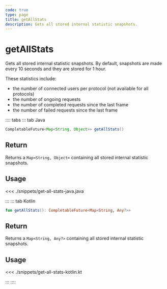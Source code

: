 ```yaml
---
code: true
type: page
title: getAllStats
description: Gets all stored internal statistic snapshots.
---
```


# getAllStats

Gets all stored internal statistic snapshots.
By default, snapshots are made every 10 seconds and they are stored for 1 hour.

These statistics include:

- the number of connected users per protocol (not available for all protocols)
- the number of ongoing requests
- the number of completed requests since the last frame
- the number of failed requests since the last frame

:::: tabs
::: tab Java

```java
CompletableFuture<Map<String, Object>> getAllStats()
```

## Return

Returns a `Map<String, Object>` containing all stored internal statistic snapshots.

## Usage

<<< ./snippets/get-all-stats-java.java

:::
::: tab Kotlin

```kotlin
fun getAllStats(): CompletableFuture<Map<String, Any?>>
```

## Return

Returns a `Map<String, Any?>` containing all stored internal statistic snapshots.

## Usage

<<< ./snippets/get-all-stats-kotlin.kt

:::
::::